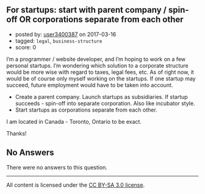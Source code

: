 ## For startups: start with parent company / spin-off OR corporations separate from each other

- posted by: [user3400387](https://stackexchange.com/users/4146979/user3400387) on 2017-03-16
- tagged: `legal`, `business-structure`
- score: 0

I’m a programmer / website developer, and I’m hoping to work on a few personal startups. I’m wondering which solution to a corporate structure would be more wise with regard to taxes, legal fees, etc. As of right now, it would be of course only myself working on the startups. If one startup may succeed, future employment would have to be taken into account.

- Create a parent company. Launch startups as subsidiaries. If startup succeeds - spin-off into separate corporation. Also like incubator style.
- Start startups as corporations separate from each other.

I am located in Canada - Toronto, Ontario to be exact.

Thanks!

## No Answers

There were no answers to this question.


---

All content is licensed under the [CC BY-SA 3.0 license](https://creativecommons.org/licenses/by-sa/3.0/).
